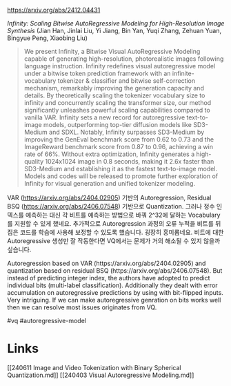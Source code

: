 https://arxiv.org/abs/2412.04431

*Infinity: Scaling Bitwise AutoRegressive Modeling for High-Resolution Image Synthesis* (Jian Han, Jinlai Liu, Yi Jiang, Bin Yan, Yuqi Zhang, Zehuan Yuan, Bingyue Peng, Xiaobing Liu)

> We present Infinity, a Bitwise Visual AutoRegressive Modeling capable of generating high-resolution, photorealistic images following language instruction. Infinity redefines visual autoregressive model under a bitwise token prediction framework with an infinite-vocabulary tokenizer & classifier and bitwise self-correction mechanism, remarkably improving the generation capacity and details. By theoretically scaling the tokenizer vocabulary size to infinity and concurrently scaling the transformer size, our method significantly unleashes powerful scaling capabilities compared to vanilla VAR. Infinity sets a new record for autoregressive text-to-image models, outperforming top-tier diffusion models like SD3-Medium and SDXL. Notably, Infinity surpasses SD3-Medium by improving the GenEval benchmark score from 0.62 to 0.73 and the ImageReward benchmark score from 0.87 to 0.96, achieving a win rate of 66%. Without extra optimization, Infinity generates a high-quality 1024x1024 image in 0.8 seconds, making it 2.6x faster than SD3-Medium and establishing it as the fastest text-to-image model. Models and codes will be released to promote further exploration of Infinity for visual generation and unified tokenizer modeling.

VAR (https://arxiv.org/abs/2404.02905) 기반의 Autoregression, Residual BSQ (https://arxiv.org/abs/2406.07548) 기반으로 Quantization. 그러나 정수 인덱스를 예측하는 대신 각 비트를 예측하는 방법으로 바꿔 2^32에 달하는 Vocabulary를 지원할 수 있게 했네요. 추가적으로 Autoregression 과정의 오류 누적을 비트를 뒤집은 코드를 학습에 사용해 보정할 수 있도록 했습니다. 굉장히 흥미롭네요. 비트에 대한 Autoregressive 생성만 잘 작동한다면 VQ에서는 문제가 거의 해소될 수 있지 않을까 싶습니다.

<english>
Autoregression based on VAR (https://arxiv.org/abs/2404.02905) and quantization based on residual BSQ (https://arxiv.org/abs/2406.07548). But instead of predicting integer index, the authors have adopted to predict individual bits (multi-label classification). Additionally they dealt with error accumulation on autoregressive predictions by using with bit-flipped inputs. Very intriguing. If we can make autoregressive genration on bits works well then we can resolve most issues originates from VQ.
</english>

#vq #autoregressive-model

# Links

[[240611 Image and Video Tokenization with Binary Spherical Quantization.md]]
[[240403 Visual Autoregressive Modeling.md]]